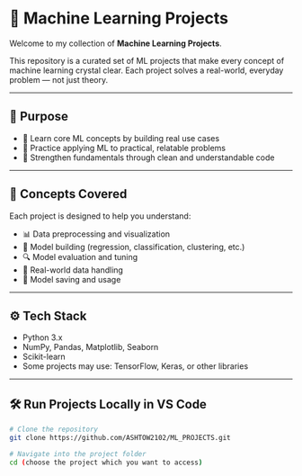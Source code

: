 # 🤖 Machine Learning Projects

Welcome to my collection of **Machine Learning Projects**.

This repository is a curated set of ML projects that make every concept of machine learning crystal clear. Each project solves a real-world, everyday problem — not just theory.

---

## 🎯 Purpose

- 📌 Learn core ML concepts by building real use cases  
- 📌 Practice applying ML to practical, relatable problems  
- 📌 Strengthen fundamentals through clean and understandable code  

---

## 🧠 Concepts Covered

Each project is designed to help you understand:

- 📊 Data preprocessing and visualization  
- 🧠 Model building (regression, classification, clustering, etc.)  
- 🔍 Model evaluation and tuning  
- 📁 Real-world data handling  
- 💾 Model saving and usage  

---

## ⚙️ Tech Stack

- Python 3.x  
- NumPy, Pandas, Matplotlib, Seaborn  
- Scikit-learn  
- Some projects may use: TensorFlow, Keras, or other libraries  

---

## 🛠️ Run Projects Locally in VS Code

```bash
# Clone the repository
git clone https://github.com/ASHTOW2102/ML_PROJECTS.git

# Navigate into the project folder
cd (choose the project which you want to access)
